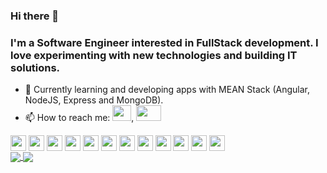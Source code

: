 ### Hi there 👋
### I'm a Software Engineer interested in FullStack development. I love experimenting with new technologies and building IT solutions.

- 🌱 Currently learning and developing apps with MEAN Stack (Angular, NodeJS, Express and MongoDB).
- 📫 How to reach me:
<a href="mailto:almarpa4@gmail.com"><img height=25 width=30; src="https://cdn.windowsreport.com/wp-content/uploads/2017/10/gmail-attachments-failed-loading.png" /></a>,
<a href="www.linkedin.com/in/alejandro-marco-palomares-9aa366172"><img height=25 width=40;        src="https://www.minneapolis.edu/sites/default/files/styles/small_300_2x/public/linkedin-540x320.jpg?itok=hDuXrnJp" /></a>
                             
<div style:"float: center;">    
<img align="center" height="25" width="25" src="https://camo.githubusercontent.com/4781e0847a4467c26c793b583a64dac8c15007bf/68747470733a2f2f64657669636f6e732e6769746875622e696f2f64657669636f6e2f64657669636f6e2e6769742f69636f6e732f616e67756c61726a732f616e67756c61726a732d6f726967696e616c2e737667" />
<img align="center" height="25" width="25" src="https://camo.githubusercontent.com/14758df13e2b9c312a5b911d3bb8b7418f7a8c3c/68747470733a2f2f64657669636f6e732e6769746875622e696f2f64657669636f6e2f64657669636f6e2e6769742f69636f6e732f6a6176617363726970742f6a6176617363726970742d6f726967696e616c2e737667" />
<img align="center" height="25" width="25" src="https://camo.githubusercontent.com/c3fe8e303e16bff26fa13d23b0126c557d38ad44/68747470733a2f2f64657669636f6e732e6769746875622e696f2f64657669636f6e2f64657669636f6e2e6769742f69636f6e732f747970657363726970742f747970657363726970742d6f726967696e616c2e737667" />
<img align="center" height="25" width="25" src="https://camo.githubusercontent.com/48502e7f558cf5956a16ddc87e5ab1294e6dd6aa/68747470733a2f2f64657669636f6e732e6769746875622e696f2f64657669636f6e2f64657669636f6e2e6769742f69636f6e732f6e6f64656a732f6e6f64656a732d6f726967696e616c2d776f72646d61726b2e737667" />
<img align="center" height="25" width="25" src="https://camo.githubusercontent.com/2227fc3556850d51046d47d57545db9623b9c615/68747470733a2f2f64657669636f6e732e6769746875622e696f2f64657669636f6e2f64657669636f6e2e6769742f69636f6e732f657870726573732f657870726573732d6f726967696e616c2d776f72646d61726b2e737667" />
<img align="center" height="25" width="25" src="https://camo.githubusercontent.com/9599dc988280bea2ca5c44c4796f13494f9ff3f7/68747470733a2f2f64657669636f6e732e6769746875622e696f2f64657669636f6e2f64657669636f6e2e6769742f69636f6e732f68746d6c352f68746d6c352d6f726967696e616c2d776f72646d61726b2e737667" />
<img align="center" height="25" width="25" src="https://camo.githubusercontent.com/5712bffd0347cc2744de599dc54473dc1ebbfe82/68747470733a2f2f64657669636f6e732e6769746875622e696f2f64657669636f6e2f64657669636f6e2e6769742f69636f6e732f637373332f637373332d6f726967696e616c2d776f72646d61726b2e737667" />
<img align="center" height="25" width="25" src="https://camo.githubusercontent.com/9746fad22d915881af92a8c6a9663509a78ed4d2/68747470733a2f2f64657669636f6e732e6769746875622e696f2f64657669636f6e2f64657669636f6e2e6769742f69636f6e732f616e64726f69642f616e64726f69642d6f726967696e616c2d776f72646d61726b2e737667" />
<img align="center" height="25" width="25" src="https://camo.githubusercontent.com/2371fc4408ce813db5e1b6e153e3bb4f211702a6/68747470733a2f2f64657669636f6e732e6769746875622e696f2f64657669636f6e2f64657669636f6e2e6769742f69636f6e732f6a6176612f6a6176612d6f726967696e616c2d776f72646d61726b2e737667" />
<img align="center" height="25" width="25" src="https://camo.githubusercontent.com/2a61c6ac60f78aaefb471e899229abe2fc0f7c7a/68747470733a2f2f64657669636f6e732e6769746875622e696f2f64657669636f6e2f64657669636f6e2e6769742f69636f6e732f707974686f6e2f707974686f6e2d6f726967696e616c2d776f72646d61726b2e737667" />
<img align="center" height="25" width="25" src="https://camo.githubusercontent.com/eaac62a970d1d8e326a6137b99515071b698ee38/68747470733a2f2f64657669636f6e732e6769746875622e696f2f64657669636f6e2f64657669636f6e2e6769742f69636f6e732f6d6f6e676f64622f6d6f6e676f64622d6f726967696e616c2d776f72646d61726b2e737667" />
<img align="center" height="25" width="25" src="https://camo.githubusercontent.com/912b3c635b0c0c198c68114f038ecc28a17728e7/68747470733a2f2f64657669636f6e732e6769746875622e696f2f64657669636f6e2f64657669636f6e2e6769742f69636f6e732f6d7973716c2f6d7973716c2d6f726967696e616c2d776f72646d61726b2e737667" />
</div>

<a href="https://github.com/anuraghazra/convoychat">
  <img  align="center" src="https://github-readme-stats.vercel.app/api?username=almarpa&show_icons=true&theme=tokyonight (https://github.com/anuraghazra/github-readme-stats)"/>

<a href="https://github.com/anuraghazra/convoychat">
  <img  align="center" src="https://github-readme-stats.vercel.app/api/top-langs/?username=almarpa&theme=tokyonight&hide=jupyter notebook,css,&layout=compact(https://github.com/anuraghazra/github-readme-stats)"/>


